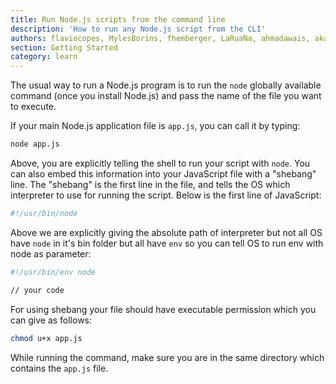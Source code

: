 ```yaml
---
title: Run Node.js scripts from the command line
description: 'How to run any Node.js script from the CLI'
authors: flaviocopes, MylesBorins, fhemberger, LaRuaNa, ahmadawais, akazyti
section: Getting Started
category: learn
---
```


The usual way to run a Node.js program is to run the `node` globally available command (once you install Node.js) and pass the name of the file you want to execute.

If your main Node.js application file is `app.js`, you can call it by typing:

```bash
node app.js
```

Above, you are explicitly telling the shell to run your script with `node`. You can also embed this information into your JavaScript file with a "shebang" line. The "shebang" is the first line in the file, and tells the OS which interpreter to use for running the script. Below is the first line of JavaScript:

```bash
#!/usr/bin/node
```

Above we are explicitly giving the absolute path of interpreter but not all OS have `node` in it's bin folder but all have `env` so you can tell OS to run env with node as parameter:

```bash
#!/usr/bin/env node

// your code
```

For using shebang your file should have executable permission which you can give as follows:

```bash
chmod u+x app.js
```

While running the command, make sure you are in the same directory which contains the `app.js` file.
